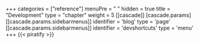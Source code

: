 +++
categories = ["reference"]
menuPre = "<i class='fa-fw fas fa-code-pull-request'></i> "
hidden = true
title = "Development"
type = "chapter"
weight = 5
[[cascade]]
  [cascade.params]
    [[cascade.params.sidebarmenus]]
      identifier = 'blog'
      type = 'page'
    [[cascade.params.sidebarmenus]]
      identifier = 'devshortcuts'
      type = 'menu'
+++
{{< piratify >}}